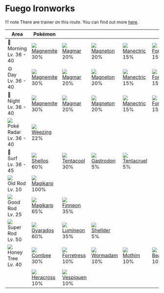 # Fuego Ironworks

!!! note
    There are trainer on this route. You can find out more [here](../../trainer_changes/fuego_ironworks/).

Area                                          | Pokémon                          | &nbsp;                            | &nbsp;                          | &nbsp;                           | &nbsp;                            | &nbsp;                        | 
---                                           | ---                              | ---                               | ---                             | ---                              | ---                               | ---                           | 
🌅<br>Morning<br>Lv. 36 - 40                   | ![][081]<br> [Magnemite]<br> 30% | ![][126]<br> [Magmar]<br> 20%     | ![][082]<br> [Magneton]<br> 20% | ![][310]<br> [Manectric]<br> 15% | ![][205]<br> [Forretress]<br> 15% | &nbsp;                        | 
🌞<br>Day<br>Lv. 36 - 40                       | ![][081]<br> [Magnemite]<br> 30% | ![][126]<br> [Magmar]<br> 20%     | ![][082]<br> [Magneton]<br> 20% | ![][310]<br> [Manectric]<br> 15% | ![][205]<br> [Forretress]<br> 15% | &nbsp;                        | 
🌙<br>Night<br>Lv. 36 - 40                     | ![][081]<br> [Magnemite]<br> 30% | ![][126]<br> [Magmar]<br> 20%     | ![][082]<br> [Magneton]<br> 20% | ![][310]<br> [Manectric]<br> 15% | ![][205]<br> [Forretress]<br> 15% | &nbsp;                        | 
![][poke-radar]<br> Poké Radar<br>Lv. 36 - 40 | ![][110]<br> [Weezing]<br> 22%   | &nbsp;                            | &nbsp;                          | &nbsp;                           | &nbsp;                            | &nbsp;                        | 
🌊<br> Surf<br>Lv. 36 - 45                     | ![][422]<br> [Shellos]<br> 60%   | ![][072]<br> [Tentacool]<br> 30%  | ![][423]<br> [Gastrodon]<br> 5% | ![][073]<br> [Tentacruel]<br> 5% | &nbsp;                            | &nbsp;                        | 
![][old-rod]<br>Old Rod<br>Lv. 10             | ![][129]<br> [Magikarp]<br> 100% | &nbsp;                            | &nbsp;                          | &nbsp;                           | &nbsp;                            | &nbsp;                        | 
![][good-rod]<br>Good Rod<br>Lv. 25           | ![][129]<br> [Magikarp]<br> 65%  | ![][456]<br> [Finneon]<br> 35%    | &nbsp;                          | &nbsp;                           | &nbsp;                            | &nbsp;                        | 
![][super-rod]<br>Super Rod<br>Lv. 50         | ![][130]<br> [Gyarados]<br> 60%  | ![][457]<br> [Lumineon]<br> 35%   | ![][090]<br> [Shellder]<br> 5%  | &nbsp;                           | &nbsp;                            | &nbsp;                        | 
![][honey]<br> Honey Tree<br>Lv. 40           | ![][415]<br> [Combee]<br> 30%    | ![][205]<br> [Forretress]<br> 10% | ![][413]<br> [Wormadam]<br> 10% | ![][414]<br> [Mothim]<br> 10%    | ![][267]<br> [Beautifly]<br> 10%  | ![][269]<br> [Dustox]<br> 10% | 
&nbsp;                                        | ![][214]<br> [Heracross]<br> 10% | ![][416]<br> [Vespiquen]<br> 10%  | &nbsp;                          | &nbsp;                           | &nbsp;                            | &nbsp;                        | 

[Tentacool]: ../../pokemon_changes/072/
[Tentacruel]: ../../pokemon_changes/073/
[Magnemite]: ../../pokemon_changes/081/
[Magneton]: ../../pokemon_changes/082/
[Shellder]: ../../pokemon_changes/090/
[Weezing]: ../../pokemon_changes/110/
[Magmar]: ../../pokemon_changes/126/
[Magikarp]: ../../pokemon_changes/129/
[Gyarados]: ../../pokemon_changes/130/
[Forretress]: ../../pokemon_changes/205/
[Heracross]: ../../pokemon_changes/214/
[Beautifly]: ../../pokemon_changes/267/
[Dustox]: ../../pokemon_changes/269/
[Manectric]: ../../pokemon_changes/310/
[Wormadam]: ../../pokemon_changes/413/
[Mothim]: ../../pokemon_changes/414/
[Combee]: ../../pokemon_changes/415/
[Vespiquen]: ../../pokemon_changes/416/
[Shellos]: ../../pokemon_changes/422/
[Gastrodon]: ../../pokemon_changes/423/
[Finneon]: ../../pokemon_changes/456/
[Lumineon]: ../../pokemon_changes/457/
[good-rod]: ../img/items/good-rod.png
[honey]: ../img/items/honey.png
[old-rod]: ../img/items/old-rod.png
[poke-radar]: ../img/items/poke-radar.png
[super-rod]: ../img/items/super-rod.png
[072]: ../img/pokemon/072.png
[073]: ../img/pokemon/073.png
[081]: ../img/pokemon/081.png
[082]: ../img/pokemon/082.png
[090]: ../img/pokemon/090.png
[110]: ../img/pokemon/110.png
[126]: ../img/pokemon/126.png
[129]: ../img/pokemon/129.png
[130]: ../img/pokemon/130.png
[205]: ../img/pokemon/205.png
[214]: ../img/pokemon/214.png
[267]: ../img/pokemon/267.png
[269]: ../img/pokemon/269.png
[310]: ../img/pokemon/310.png
[413]: ../img/pokemon/413.png
[414]: ../img/pokemon/414.png
[415]: ../img/pokemon/415.png
[416]: ../img/pokemon/416.png
[422]: ../img/pokemon/422.png
[423]: ../img/pokemon/423.png
[456]: ../img/pokemon/456.png
[457]: ../img/pokemon/457.png
